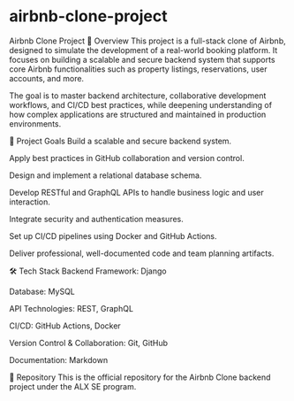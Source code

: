 # airbnb-clone-project
Airbnb Clone Project
📌 Overview
This project is a full-stack clone of Airbnb, designed to simulate the development of a real-world booking platform. It focuses on building a scalable and secure backend system that supports core Airbnb functionalities such as property listings, reservations, user accounts, and more.

The goal is to master backend architecture, collaborative development workflows, and CI/CD best practices, while deepening understanding of how complex applications are structured and maintained in production environments.

🎯 Project Goals
Build a scalable and secure backend system.

Apply best practices in GitHub collaboration and version control.

Design and implement a relational database schema.

Develop RESTful and GraphQL APIs to handle business logic and user interaction.

Integrate security and authentication measures.

Set up CI/CD pipelines using Docker and GitHub Actions.

Deliver professional, well-documented code and team planning artifacts.

🛠️ Tech Stack
Backend Framework: Django

Database: MySQL

API Technologies: REST, GraphQL

CI/CD: GitHub Actions, Docker

Version Control & Collaboration: Git, GitHub

Documentation: Markdown

🔗 Repository
This is the official repository for the Airbnb Clone backend project under the ALX SE program.

